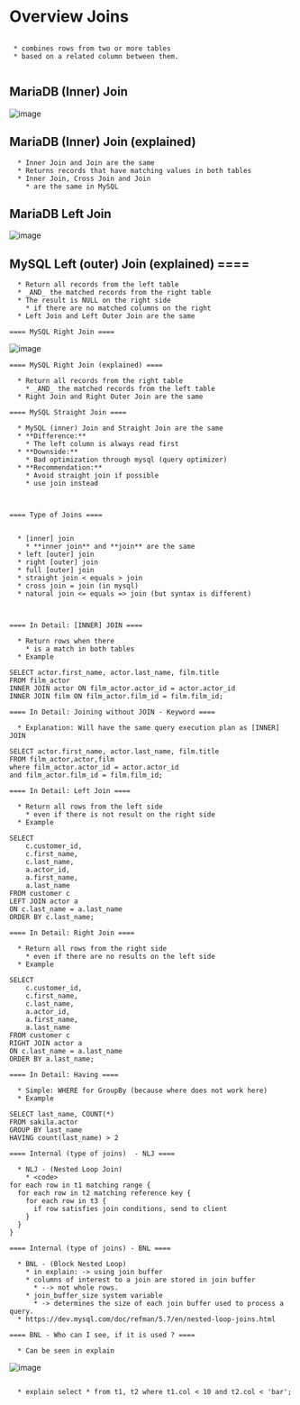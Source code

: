 # Overview Joins

```

 * combines rows from two or more tables
 * based on a related column between them.


```

## MariaDB (Inner) Join 


![image](https://github.com/user-attachments/assets/b0c54d02-95b6-4593-bd5d-d290d42a5729)


## MariaDB (Inner) Join (explained) 

```
  * Inner Join and Join are the same
  * Returns records that have matching values in both tables
  * Inner Join, Cross Join and Join 
    * are the same in MySQL
 ```

 
 ## MariaDB Left Join

![image](https://github.com/user-attachments/assets/c486eb59-bf64-44e7-abce-7ac1c4e18731)



## MySQL Left (outer) Join (explained) ==== 


```
  * Return all records from the left table
  * _AND_ the matched records from the right table
  * The result is NULL on the right side
    * if there are no matched columns on the right 
  * Left Join and Left Outer Join are the same

==== MySQL Right Join ==== 
```

![image](https://github.com/user-attachments/assets/69935a67-78fb-44d2-86ea-cdefe3060734)


```
==== MySQL Right Join (explained) ==== 

  * Return all records from the right table
    * _AND_ the matched records from the left table
  * Right Join and Right Outer Join are the same

==== MySQL Straight Join ==== 

  * MySQL (inner) Join and Straight Join are the same
  * **Difference:**
    * The left column is always read first
  * **Downside:**
    * Bad optimization through mysql (query optimizer) 
  * **Recommendation:**
    * Avoid straight join if possible 
    * use join instead 

   
  
==== Type of Joins ==== 


  * [inner] join
    * **inner join** and **join** are the same  
  * left [outer] join 
  * right [outer] join
  * full [outer] join
  * straight join < equals > join
  * cross join = join (in mysql)
  * natural join <= equals => join (but syntax is different)



==== In Detail: [INNER] JOIN ==== 

  * Return rows when there 
    * is a match in both tables 
  * Example 

```

```
SELECT actor.first_name, actor.last_name, film.title 
FROM film_actor 
INNER JOIN actor ON film_actor.actor_id = actor.actor_id 
INNER JOIN film ON film_actor.film_id = film.film_id;
```

```
==== In Detail: Joining without JOIN - Keyword ==== 

  * Explanation: Will have the same query execution plan as [INNER] JOIN
```

```
SELECT actor.first_name, actor.last_name, film.title 
FROM film_actor,actor,film 
where film_actor.actor_id = actor.actor_id 
and film_actor.film_id = film.film_id;
```

```
==== In Detail: Left Join ====

  * Return all rows from the left side
    * even if there is not result on the right side
  * Example
```

```
SELECT 
	c.customer_id, 
    c.first_name, 
    c.last_name,
    a.actor_id,
    a.first_name,
    a.last_name
FROM customer c
LEFT JOIN actor a 
ON c.last_name = a.last_name
ORDER BY c.last_name;
```

```
==== In Detail: Right Join ====

  * Return all rows from the right side
    * even if there are no results on the left side
  * Example 
```

```
SELECT 
    c.customer_id, 
    c.first_name, 
    c.last_name,
    a.actor_id,
    a.first_name,
    a.last_name
FROM customer c
RIGHT JOIN actor a 
ON c.last_name = a.last_name
ORDER BY a.last_name;
```

```
==== In Detail: Having ==== 

  * Simple: WHERE for GroupBy (because where does not work here)
  * Example
```

```
SELECT last_name, COUNT(*) 
FROM sakila.actor
GROUP BY last_name
HAVING count(last_name) > 2
```

``` 
==== Internal (type of joins)  - NLJ ==== 

  * NLJ - (Nested Loop Join) 
    * <code>
for each row in t1 matching range {
  for each row in t2 matching reference key {
    for each row in t3 {
      if row satisfies join conditions, send to client
    }
  }
}
```

```
==== Internal (type of joins) - BNL ====
 
  * BNL - (Block Nested Loop) 
    * in explain: -> using join buffer 
    * columns of interest to a join are stored in join buffer
      * --> not whole rows.
    * join_buffer_size system variable 
      * -> determines the size of each join buffer used to process a query. 
  * https://dev.mysql.com/doc/refman/5.7/en/nested-loop-joins.html

==== BNL - Who can I see, if it is used ? ====

  * Can be seen in explain 
```

![image](https://github.com/user-attachments/assets/06380456-a4e2-4213-9b71-b2621bfdb91c)

  
```
  
  * explain select * from t1, t2 where t1.col < 10 and t2.col < 'bar';

```


